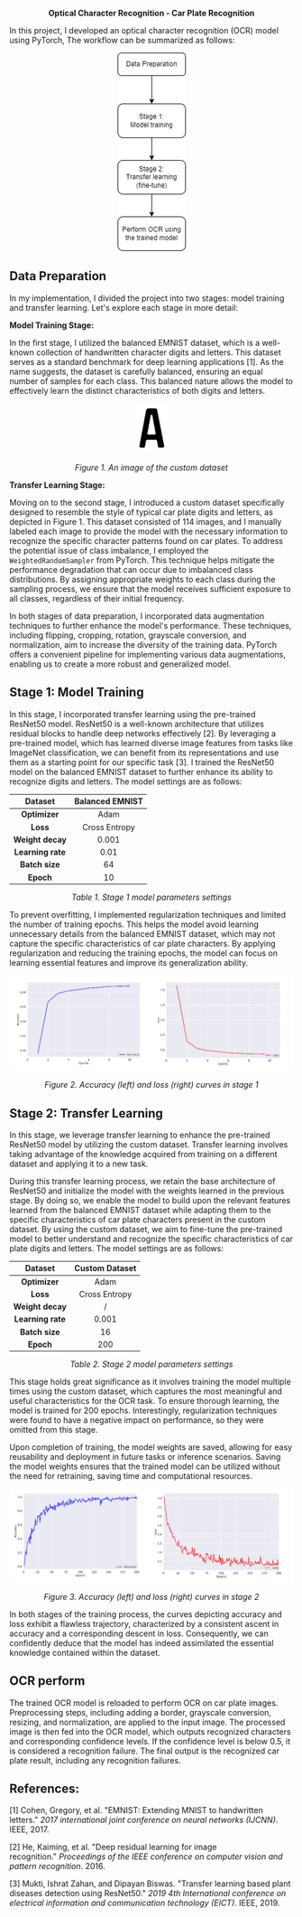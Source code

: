 <p align="center">
    <b>Optical Character Recognition - Car Plate Recognition</b>
</p>

In this project, I developed an optical character recognition (OCR) model using PyTorch, The workflow can be summarized as follows:

<p align="center">
    <img src="Image/workflow.png">
</p>

## Data Preparation
In my implementation, I divided the project into two stages: model training and transfer learning. Let's explore each stage in more detail:

**Model Training Stage:**

In the first stage, I utilized the balanced EMNIST dataset, which is a well-known collection of handwritten character digits and letters. This dataset serves as a standard benchmark for deep learning applications [1]. As the name suggests, the dataset is carefully balanced, ensuring an equal number of samples for each class. This balanced nature allows the model to effectively learn the distinct characteristics of both digits and letters.

<p align="center">
  <img src="Image/custom_image.jpg" alt="Custom Image">
</p>

<p align="center">
  <i>Figure 1. An image of the custom dataset</i>
</p>


**Transfer Learning Stage:**

Moving on to the second stage, I introduced a custom dataset specifically designed to resemble the style of typical car plate digits and letters, as depicted in Figure 1. This dataset consisted of 114 images, and I manually labeled each image to provide the model with the necessary information to recognize the specific character patterns found on car plates. To address the potential issue of class imbalance, I employed the `WeightedRandomSampler` from PyTorch. This technique helps mitigate the performance degradation that can occur due to imbalanced class distributions. By assigning appropriate weights to each class during the sampling process, we ensure that the model receives sufficient exposure to all classes, regardless of their initial frequency.

In both stages of data preparation, I incorporated data augmentation techniques to further enhance the model's performance. These techniques, including flipping, cropping, rotation, grayscale conversion, and normalization, aim to increase the diversity of the training data. PyTorch offers a convenient pipeline for implementing various data augmentations, enabling us to create a more robust and generalized model.

## Stage 1: Model Training
In this stage, I incorporated transfer learning using the pre-trained ResNet50 model. ResNet50 is a well-known architecture that utilizes residual blocks to handle deep networks effectively [2]. By leveraging a pre-trained model, which has learned diverse image features from tasks like ImageNet classification, we can benefit from its representations and use them as a starting point for our specific task [3]. I trained the ResNet50 model on the balanced EMNIST dataset to further enhance its ability to recognize digits and letters. The model settings are as follows:

<div align="center">
    
|**Dataset**|Balanced EMNIST|
| :-: | :-: |
|**Optimizer**|Adam|
|**Loss**|Cross Entropy|
|**Weight decay**|0\.001|
|**Learning rate**|0\.01|
|**Batch size**|64|
|**Epoch**|10|
</div>

<p align="center">
  <i>Table 1. Stage 1 model parameters settings</i>
</p>


To prevent overfitting, I implemented regularization techniques and limited the number of training epochs. This helps the model avoid learning unnecessary details from the balanced EMNIST dataset, which may not capture the specific characteristics of car plate characters. By applying regularization and reducing the training epochs, the model can focus on learning essential features and improve its generalization ability.

<p align="center">
  <img src="Image/stage1_graph.png" alt="Stage 1 graph">
</p>

<p align="center">
  <i>Figure 2. Accuracy (left) and loss (right) curves in stage 1</i>
</p>  

## Stage 2: Transfer Learning
In this stage, we leverage transfer learning to enhance the pre-trained ResNet50 model by utilizing the custom dataset. Transfer learning involves taking advantage of the knowledge acquired from training on a different dataset and applying it to a new task.

During this transfer learning process, we retain the base architecture of ResNet50 and initialize the model with the weights learned in the previous stage. By doing so, we enable the model to build upon the relevant features learned from the balanced EMNIST dataset while adapting them to the specific characteristics of car plate characters present in the custom dataset. By using the custom dataset, we aim to fine-tune the pre-trained model to better understand and recognize the specific characteristics of car plate digits and letters. The model settings are as follows:

<div align="center">

|**Dataset**|Custom Dataset|
| :-: | :-: |
|**Optimizer**|Adam|
|**Loss**|Cross Entropy|
|**Weight decay**|/|
|**Learning rate**|0\.001|
|**Batch size**|16|
|**Epoch**|200|
</div>

<p align="center">
  <i>Table 2. Stage 2 model parameters settings</i>
</p> 


This stage holds great significance as it involves training the model multiple times using the custom dataset, which captures the most meaningful and useful characteristics for the OCR task. To ensure thorough learning, the model is trained for 200 epochs. Interestingly, regularization techniques were found to have a negative impact on performance, so they were omitted from this stage.

Upon completion of training, the model weights are saved, allowing for easy reusability and deployment in future tasks or inference scenarios. Saving the model weights ensures that the trained model can be utilized without the need for retraining, saving time and computational resources.

<p align="center">
  <img src="Image/stage2_graph.png" alt="Stage 2 graph">
</p>

<p align="center">
  <i>Figure 3. Accuracy (left) and loss (right) curves in stage 2</i>
</p>  

In both stages of the training process, the curves depicting accuracy and loss exhibit a flawless trajectory, characterized by a consistent ascent in accuracy and a corresponding descent in loss. Consequently, we can confidently deduce that the model has indeed assimilated the essential knowledge contained within the dataset.

## OCR perform
The trained OCR model is reloaded to perform OCR on car plate images. Preprocessing steps, including adding a border, grayscale conversion, resizing, and normalization, are applied to the input image. The processed image is then fed into the OCR model, which outputs recognized characters and corresponding confidence levels. If the confidence level is below 0.5, it is considered a recognition failure. The final output is the recognized car plate result, including any recognition failures.


## References:
[1] Cohen, Gregory, et al. "EMNIST: Extending MNIST to handwritten letters." *2017 international joint conference on neural networks (IJCNN)*. IEEE, 2017.

[2] He, Kaiming, et al. "Deep residual learning for image recognition." *Proceedings of the IEEE conference on computer vision and pattern recognition*. 2016.

[3] Mukti, Ishrat Zahan, and Dipayan Biswas. "Transfer learning based plant diseases detection using ResNet50." *2019 4th International conference on electrical information and communication technology (EICT)*. IEEE, 2019.

